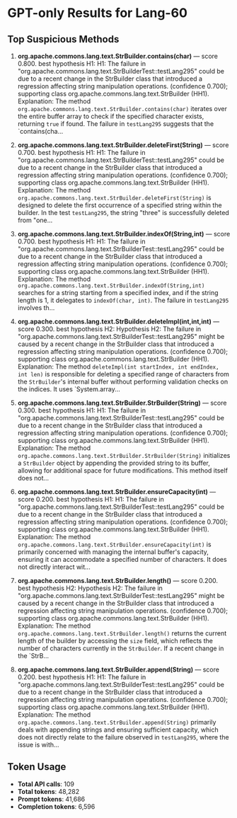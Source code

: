 # GPT-only Results for Lang-60

## Top Suspicious Methods

1. **org.apache.commons.lang.text.StrBuilder.contains(char)** — score 0.800. best hypothesis H1: H1: The failure in "org.apache.commons.lang.text.StrBuilderTest::testLang295" could be due to a recent change in the StrBuilder class that introduced a regression affecting string manipulation operations. (confidence 0.700); supporting class org.apache.commons.lang.text.StrBuilder (HH1).
    Explanation: The method `org.apache.commons.lang.text.StrBuilder.contains(char)` iterates over the entire buffer array to check if the specified character exists, returning `true` if found. The failure in `testLang295` suggests that the `contains(cha...

2. **org.apache.commons.lang.text.StrBuilder.deleteFirst(String)** — score 0.700. best hypothesis H1: H1: The failure in "org.apache.commons.lang.text.StrBuilderTest::testLang295" could be due to a recent change in the StrBuilder class that introduced a regression affecting string manipulation operations. (confidence 0.700); supporting class org.apache.commons.lang.text.StrBuilder (HH1).
    Explanation: The method `org.apache.commons.lang.text.StrBuilder.deleteFirst(String)` is designed to delete the first occurrence of a specified string within the builder. In the test `testLang295`, the string "three" is successfully deleted from "one...

3. **org.apache.commons.lang.text.StrBuilder.indexOf(String,int)** — score 0.700. best hypothesis H1: H1: The failure in "org.apache.commons.lang.text.StrBuilderTest::testLang295" could be due to a recent change in the StrBuilder class that introduced a regression affecting string manipulation operations. (confidence 0.700); supporting class org.apache.commons.lang.text.StrBuilder (HH1).
    Explanation: The method `org.apache.commons.lang.text.StrBuilder.indexOf(String,int)` searches for a string starting from a specified index, and if the string length is 1, it delegates to `indexOf(char, int)`. The failure in `testLang295` involves th...

4. **org.apache.commons.lang.text.StrBuilder.deleteImpl(int,int,int)** — score 0.300. best hypothesis H2: Hypothesis H2: The failure in "org.apache.commons.lang.text.StrBuilderTest::testLang295" might be caused by a recent change in the StrBuilder class that introduced a regression affecting string manipulation operations. (confidence 0.700); supporting class org.apache.commons.lang.text.StrBuilder (HH1).
    Explanation: The method `deleteImpl(int startIndex, int endIndex, int len)` is responsible for deleting a specified range of characters from the `StrBuilder`'s internal buffer without performing validation checks on the indices. It uses `System.array...

5. **org.apache.commons.lang.text.StrBuilder.StrBuilder(String)** — score 0.300. best hypothesis H1: H1: The failure in "org.apache.commons.lang.text.StrBuilderTest::testLang295" could be due to a recent change in the StrBuilder class that introduced a regression affecting string manipulation operations. (confidence 0.700); supporting class org.apache.commons.lang.text.StrBuilder (HH1).
    Explanation: The method `org.apache.commons.lang.text.StrBuilder.StrBuilder(String)` initializes a `StrBuilder` object by appending the provided string to its buffer, allowing for additional space for future modifications. This method itself does not...

6. **org.apache.commons.lang.text.StrBuilder.ensureCapacity(int)** — score 0.200. best hypothesis H1: H1: The failure in "org.apache.commons.lang.text.StrBuilderTest::testLang295" could be due to a recent change in the StrBuilder class that introduced a regression affecting string manipulation operations. (confidence 0.700); supporting class org.apache.commons.lang.text.StrBuilder (HH1).
    Explanation: The method `org.apache.commons.lang.text.StrBuilder.ensureCapacity(int)` is primarily concerned with managing the internal buffer's capacity, ensuring it can accommodate a specified number of characters. It does not directly interact wit...

7. **org.apache.commons.lang.text.StrBuilder.length()** — score 0.200. best hypothesis H2: Hypothesis H2: The failure in "org.apache.commons.lang.text.StrBuilderTest::testLang295" might be caused by a recent change in the StrBuilder class that introduced a regression affecting string manipulation operations. (confidence 0.700); supporting class org.apache.commons.lang.text.StrBuilder (HH1).
    Explanation: The method `org.apache.commons.lang.text.StrBuilder.length()` returns the current length of the builder by accessing the `size` field, which reflects the number of characters currently in the `StrBuilder`. If a recent change in the `StrB...

8. **org.apache.commons.lang.text.StrBuilder.append(String)** — score 0.200. best hypothesis H1: H1: The failure in "org.apache.commons.lang.text.StrBuilderTest::testLang295" could be due to a recent change in the StrBuilder class that introduced a regression affecting string manipulation operations. (confidence 0.700); supporting class org.apache.commons.lang.text.StrBuilder (HH1).
    Explanation: The method `org.apache.commons.lang.text.StrBuilder.append(String)` primarily deals with appending strings and ensuring sufficient capacity, which does not directly relate to the failure observed in `testLang295`, where the issue is with...


## Token Usage

- **Total API calls**: 109
- **Total tokens**: 48,282
- **Prompt tokens**: 41,686
- **Completion tokens**: 6,596
